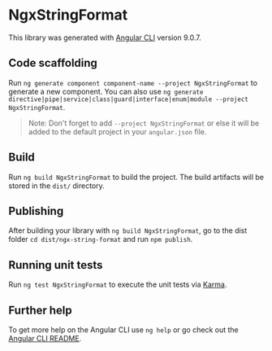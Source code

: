# NgxStringFormat

This library was generated with [Angular CLI](https://github.com/angular/angular-cli) version 9.0.7.

## Code scaffolding

Run `ng generate component component-name --project NgxStringFormat` to generate a new component. You can also use `ng generate directive|pipe|service|class|guard|interface|enum|module --project NgxStringFormat`.
> Note: Don't forget to add `--project NgxStringFormat` or else it will be added to the default project in your `angular.json` file. 

## Build

Run `ng build NgxStringFormat` to build the project. The build artifacts will be stored in the `dist/` directory.

## Publishing

After building your library with `ng build NgxStringFormat`, go to the dist folder `cd dist/ngx-string-format` and run `npm publish`.

## Running unit tests

Run `ng test NgxStringFormat` to execute the unit tests via [Karma](https://karma-runner.github.io).

## Further help

To get more help on the Angular CLI use `ng help` or go check out the [Angular CLI README](https://github.com/angular/angular-cli/blob/master/README.md).
